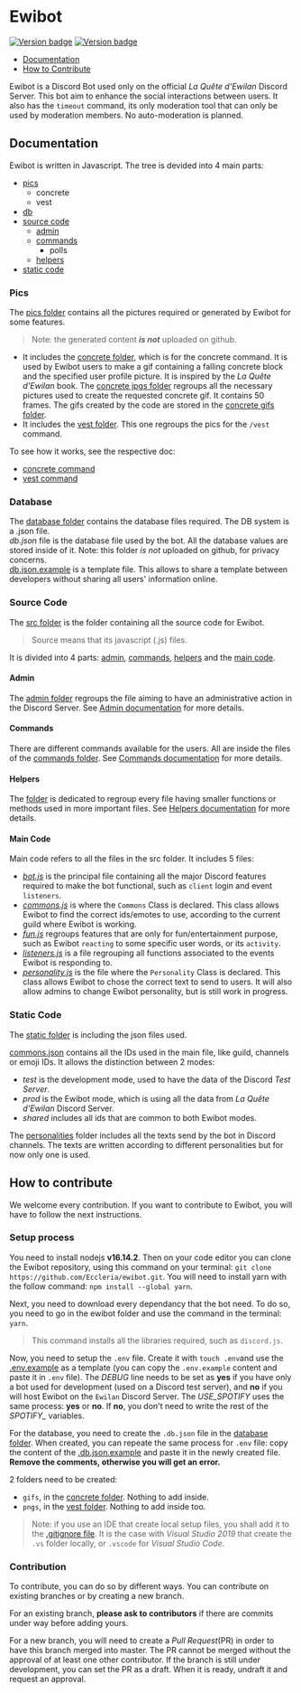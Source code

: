 # Ewibot

[![Version badge](https://badgen.net/github/release/Eccleria/ewibot)](https://github.com/Eccleria/ewibot) [![Version badge](https://badgen.net/github/branches/Eccleria/ewibot)](https://github.com/Eccleria/ewibot)

- [Documentation](#documentation)
- [How to Contribute](#how-to-contribute)

Ewibot is a Discord Bot used only on the official *La Quête d'Ewilan* Discord Server.
This bot aim to enhance the social interactions between users. It also has the `timeout` command, its only moderation tool 
that can only be used by moderation members. No auto-moderation is planned.

## Documentation
Ewibot is written in Javascript. The tree is devided into 4 main parts: 

- [pics](#pics)
	- concrete
	- vest
- [db](#database)
- [source code](#source-code)
	- [admin](#admin)
	- [commands](#commands)
		- polls
	- [helpers](#helpers)
- [static code](#static-code)

### Pics
The [pics folder](./pics) contains all the pictures required or generated by Ewibot for some features.
> Note: the generated content ***is not*** uploaded on github.

- It includes the [concrete folder](./pics/concrete), which is for the concrete command. It is used by Ewibot users to
make a gif containing a falling concrete block and the specified user profile picture. It is inspired by the 
*La Quête d'Ewilan* book.
The [concrete jpgs folder](./pics/concrete/jpgs) regroups all the necessary pictures used to create the requested concrete gif. It contains 50 frames.
The gifs created by the code are stored in the [concrete gifs folder](./pics/concrete/gifs).
- It includes the [vest folder](./pics/vest). This one regroups the pics for the `/vest` command.

To see how it works, see the respective doc:
- [concrete command](./doc/commands/concrete.md)
- [vest command](./doc/commands/vest.md)

### Database
The [database folder](./db) contains the database files required. The DB system is a .json file.   
*db.json* file is the database file used by the bot.
All the database values are stored inside of it. Note: this folder *is not* uploaded on github, for privacy concerns.  
[db.json.example](./db/db.json.example) is a template file. This allows to share a template between developers without sharing all users' information online.

### Source Code
The [src folder](./src) is the folder containing all the source code for Ewibot.
> Source means that its javascript (.js) files.

It is divided into 4 parts: 
[admin](#admin), [commands](#commands), [helpers](#helpers) and the [main code](#main-code).

#### Admin
The [admin folder](./src/admin) regroups the file aiming to have an administrative action in the Discord Server. 
See [Admin documentation](./doc/admin.md) for more details.

#### Commands
There are different commands available for the users. All are inside the files of the [commands folder](./src/commands). 
See [Commands documentation](./doc/commands/commands.md) for more details.

#### Helpers
The [folder](./src/helpers) is dedicated to regroup every file having smaller functions or methods used in more important files.
See [Helpers documentation](./doc/helpers.md) for more details.

#### Main Code
Main code refers to all the files in the src folder. It includes 5 files:
* _[bot.js](./src/bot.js)_ is the principal file containing all the major Discord features required to make the bot 
functional, such as `client` login and event `listeners`.
* _[commons.js](./src/commons.js)_ is where the `Commons` Class is declared. This class allows Ewibot to find the correct ids/emotes to use, according to the current guild where Ewibot is working.
* _[fun.js](./src/fun.js)_ regroups features that are only for fun/entertainment purpose, such as Ewibot `reacting` to some specific user words, or its `activity`.
* _[listeners.js](./src/listeners.js)_ is a file regrouping all functions associated to the events Ewibot is responding to.
* _[personality.js](./src/personality.js)_ is the file where the `Personality` Class is declared. This class allows Ewibot to chose the correct text to send to users. It will also allow admins to change Ewibot personality, but is still work in
progress.

### Static Code
The [static folder](./static) is including the json files used.

[commons.json](./src/commons.json) contains all the IDs used in the main file, like guild, channels or emoji IDs. 
It allows the distinction between 2 modes:
* _test_ is the development mode, used to have the data of the Discord *Test Server*.
* _prod_ is the Ewibot mode, which is using all the data from *La Quête d'Ewilan* Discord Server. 
* _shared_ includes all ids that are common to both Ewibot modes.

The [personalities](./src/personalities) folder includes all the texts send by the bot in Discord channels. 
The texts are written according to different personalities but for now only one is used.

## How to contribute
We welcome every contribution. If you want to contribute to Ewibot, you will have to follow the next instructions.

### Setup process
You need to install nodejs **v16.14.2**.
Then on your code editor you can clone the Ewibot repository, using this command on your terminal: `git clone https://github.com/Eccleria/ewibot.git`.
You will need to install yarn with the follow command: ```npm install --global yarn```.

Next, you need to download every dependancy that the bot need. To do so, you need to go in the ewibot folder and use the command in the terminal: ```yarn```.
> This command installs all the libraries required, such as `discord.js`.

Now, you need to setup the `.env` file. Create it with `touch .env`and use the [.env.example](.env.example) as a template (you can copy the `.env.example` content and paste it in `.env` file).
The *DEBUG* line needs to be set as **yes** if you have only a bot used for development (used on a Discord test server), and **no** if you will host Ewibot on the `Ewilan` Discord Server.
The *USE_SPOTIFY* uses the same process: **yes** or **no**. If **no**, you don't need to write the rest of the *SPOTIFY_* variables.

For the database, you need to create the `.db.json` file in the [database folder](./db).
When created, you can repeate the same process for `.env` file: copy the content of the [.db.json.example](./db/db.json.example) and paste it in the newly created file.
**Remove the comments, otherwise you will get an error.**

2 folders need to be created:
- `gifs`, in the [concrete folder](./pics/concrete). Nothing to add inside.
- `pngs`, in the [vest folder](./pics/vest). Nothing to add inside too.

> Note: if you use an IDE that create local setup files, you shall add it to the [.gitignore file](.gitignore).
It is the case with _Visual Studio 2019_ that create the `.vs` folder locally, or `.vscode` for _Visual Studio Code_.

### Contribution
To contribute, you can do so by different ways. You can contribute on existing branches or by creating a new branch. 

For an existing branch, **please ask to contributors** if there are commits under way before adding yours. 

For a new branch, you will need to create a *Pull Request*(PR) in order to have this branch merged into master.
The PR cannot be merged without the approval of at least one other contributor.
If the branch is still under development, you can set the PR as a draft. When it is ready, undraft it and request an approval.
